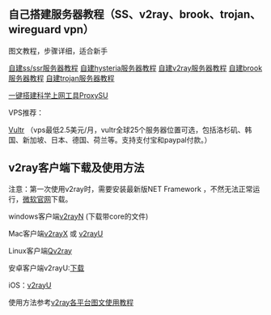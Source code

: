 
## 自己搭建服务器教程（SS、v2ray、brook、trojan、wireguard vpn）
图文教程，步骤详细，适合新手

[自建ss/ssr服务器教程](https://v2rayu.blogspot.com/2022/11/ss_4.html) [自建hysteria服务器教程](https://v2rayu.blogspot.com/2022/11/hysteria.html) [自建v2ray服务器教程](https://v2rayu.blogspot.com/2022/11/v2ray.html) [自建brook服务器教程](https://v2rayu.blogspot.com/2022/11/brook.html) [自建trojan服务器教程](https://v2rayu.blogspot.com/2022/11/trojan.html)

[一键搭建科学上网工具ProxySU](https://v2rayu.blogspot.com/2022/11/proxysu.html)

VPS推荐：

[Vultr](https://www.vultr.com/?ref=8452253) （vps最低2.5美元/月，vultr全球25个服务器位置可选，包括洛杉矶、韩国、新加坡、日本、德国、荷兰等。支持支付宝和paypal付款。）






## v2ray客户端下载及使用方法


注意：第一次使用v2ray时，需要安装最新版NET Framework ，不然无法正常运行，[微软官网](https://dotnet.microsoft.com/zh-cn/download/dotnet-framework/net48)下载。

windows客户端[v2rayN](https://github.com/2dust/v2rayN/releases/latest) (下载带core的文件)

Mac客户端[v2rayX](https://github.com/insisttech/v2rayX-copy/releases) 或 [v2rayU](https://github.com/yanue/V2rayU/releases)

Linux客户端[Qv2ray](https://github.com/lhy0403/Qv2ray/releases)

安卓客户端v2rayU:[下载](https://play.google.com/store/apps/details?id=cn.proandroid.v2rayu)

iOS：[v2rayU](https://apps.apple.com/us/app/v2rayu/id1569046443) 

使用方法参考[v2ray各平台图文使用教程](https://v2rayu.blogspot.com/2022/11/v2ray_13.html)
